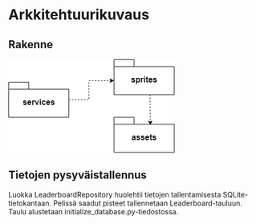 # Arkkitehtuurikuvaus

## Rakenne
![pakkauskaavio](https://github.com/NooraKemp/ot-harjoitustyo/blob/master/dokumentaatio/kuvat/pakkauskaavio.png)

## Tietojen pysyväistallennus
Luokka LeaderboardRepository huolehtii tietojen tallentamisesta SQLite-tietokantaan. Pelissä saadut pisteet tallennetaan Leaderboard-tauluun. Taulu alustetaan initialize_database.py-tiedostossa.
